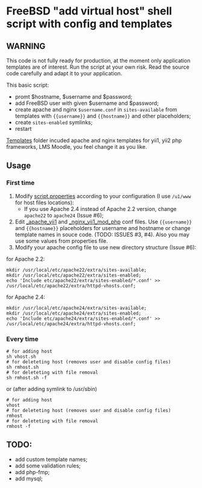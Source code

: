 # FreeBSD "add virtual host" shell script with config and templates

## WARNING ##
This code is not fully ready for production, at the moment only application templates are of interest. Run the script at your own risk. Read the source code carefully and adapt it to your application.

This basic script:
- promt $hostname, $username and $password;
- add FreeBSD user with given $username and $password;
- create apache and nginx `$username.conf` in `sites-available` from templates with `{{username}}` and `{{hostname}}` and other placeholders;
- create `sites-enabled` symlinks;
- restart

[Templates](templates) folder incuded apache and nginx templates for yii1, yii2 php frameworks, LMS Moodle, you feel change it as you like.

## Usage 

### First time
1. Modify [script.properties](script.properties) according to your configuration (I use `/u1/www` for host files locations):
    - If you use Apache 2.4 instead of Apache 2.2 version, change `apache22` to `apache24` (Issue #6);
1. Edit [_apache_yii1](templates/_apache_yii1.conf)  and [_nginx_yii1_mod_php](templates/_nginx_yii1_mod_php.conf) conf files. Use `{{username}}` and `{{hostname}}` placeholders for username and hostname or change template names in souce code. (TODO: ISSUES #3, #4). Also you may use some values from properties file.
1. Modify your apache config file to use new directory structure (Issue #6):

for Apache 2.2:
```shell
mkdir /usr/local/etc/apache22/extra/sites-available;
mkdir /usr/local/etc/apache22/extra/sites-enabled;
echo 'Include etc/apache22/extra/sites-enabled/*.conf' >> /usr/local/etc/apache22/extra/httpd-vhosts.conf;
```
for Apache 2.4:
```shell
mkdir /usr/local/etc/apache24/extra/sites-available;
mkdir /usr/local/etc/apache24/extra/sites-enabled;
echo 'Include etc/apache24/extra/sites-enabled/*.conf' >> /usr/local/etc/apache24/extra/httpd-vhosts.conf;
```

### Every time
```shell
# for adding host
sh vhost.sh
# for deleteting host (removes user and disable config files)
sh rmhost.sh
# for deleteting with file removal
sh rmhost.sh -f
```
or (after adding symlink to /usr/sbin)
```shell
# for adding host
vhost
# for deleteting host (removes user and disable config files)
rmhost
# for deleteting with file removal
rmhost -f
```

## TODO:
- add custom template names;
- add some validation rules;
- add php-fmp;
- add mysql;